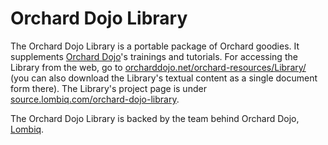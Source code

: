 # Orchard Dojo Library



The Orchard Dojo Library is a portable package of Orchard goodies. It supplements [Orchard Dojo](http://orcharddojo.net)'s trainings and tutorials. For accessing the Library from the web, go to [orcharddojo.net/orchard-resources/Library/](http://orcharddojo.net/orchard-resources/Library/) (you can also download the Library's textual content as a single document form there). The Library's project page is under [source.lombiq.com/orchard-dojo-library](http://source.lombiq.com/orchard-dojo-library).

The Orchard Dojo Library is backed by the team behind Orchard Dojo, [Lombiq](http://lombiq.com).